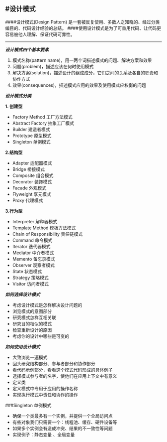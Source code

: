#设计模式
---
####设计模式(Design Pattern) 是一套被反复使用、多数人之知晓的、经过分类编目的、代码设计经验的总结。
####使用设计模式是为了可重用代码、让代码更容易被他人理解、保证代码可靠性。

---

***设计模式四个基本要素***

  1. 模式名称(pattern name)，用一两个词描述模式的问题、解决方案和效果<br/>
  2. 问题(problem)，描述应该在何时使用模式<br/>
  3. 解决方案(solution)，描述设计的组成成分，它们之间的关系及各自的职责和协作方式<br/>
  4. 效果(consequences)，描述模式应用的效果及使用模式应权衡的问题<br/>
  
***设计模式分类***

__1. 创建型__<br/>
  * Factory Method  工厂方法模式
  * Abstract Factory 抽象工厂模式   
  * Builder   建造者模式
  * Prototype    原型模式
  * Singleton  单例模式
  
__2.结构型__<br/>
  * Adapter 适配器模式
  * Bridge  桥接模式
  * Composite  组合模式
  * Decorator 装饰模式
  * Facade  外观模式
  * Flyweight 享元模式
  * Proxy  代理模式
  
__3.行为型__<br/>
  * Interpreter 解释器模式
  * Template Method 模板方法模式
  * Chain of Responsibility 责任链模式
  * Command 命令模式
  * Iterator  迭代器模式
  * Mediator  中介者模式
  * Memento 备忘录模式
  * Observer  观察者模式
  * State 状态模式
  * Strategy  策略模式
  * Visitor  访问者模式
  
***如何选择设计模式***

* 考虑设计模式是怎样解决设计问题的
* 浏览模式的意图部分
* 研究模式怎样互相关联
* 研究目的相似的模式
* 检查重新设计的原因
* 考虑你的设计中哪些是可变的

***如何使用设计模式***

* 大致浏览一遍模式
* 回头研究结构部分、参与者部分和协作部分
* 看代码示例部分，看看这个模式代码形成的具体例子
* 选择模式参与者的名字，使他们在应用上下文中有意义
* 定义类
* 定义模式中专用于应用的操作名称
* 实现执行模式中责任和协作的操作
  
  
###Singleton 单例模式

* 确保一个类最多有一个实例，并提供一个全局访问点
* 有些对象我们只需要一个：线程池、缓存、硬件设备等
* 如果多个实例会有造成冲突、结果的不一致性等问题
* 实现例子：静态变量 、全局变量
  

    
